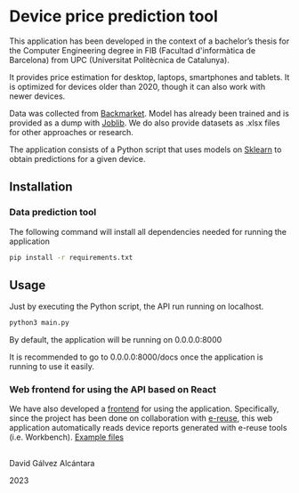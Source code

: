 # Device price prediction tool

This application has been developed in the context of a bachelor’s thesis for the Computer Engineering degree in FIB (Facultad d'informàtica de Barcelona) from UPC (Universitat Politècnica de Catalunya).

It provides price estimation for desktop, laptops, smartphones and tablets. It is optimized for devices older than 2020, though it can also work with newer devices.

Data was collected from [Backmarket](https://www.backmarket.es/es-es). Model has already been trained and is provided as a dump with [Joblib](https://joblib.readthedocs.io/en/latest/). We do also provide datasets as .xlsx files for other approaches or research.

The application consists of a Python script that uses models on [Sklearn](https://scikit-learn.org/stable/) to obtain predictions for a given device.

## Installation
### Data prediction tool

The following command will install all dependencies needed for running the application
```bash
pip install -r requirements.txt
```

## Usage
Just by executing the Python script, the API run running on localhost.

```bash
python3 main.py
```

By default, the application will be running on 0.0.0.0:8000

It is recommended to go to 0.0.0.0:8000/docs once the application is running to use it easily.

### Web frontend for using the API based on React
We have also developed a [frontend](https://github.com/Kerbolerr/TFGDavid23Web) for using the application.
Specifically, since the project has been done on collaboration with [e-reuse](https://www.ereuse.org/), this web application automatically reads device reports generated with e-reuse tools (i.e. Workbench). [Example files](https://github.com/eReuse/devicehub-teal/blob/master/ereuse_devicehub/dummy/files/asus-eee-1000h.snapshot.11.yaml)

##
David Gálvez Alcántara

2023
